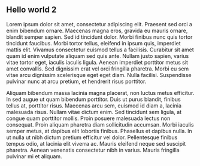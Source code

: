 ## Hello world 2

Lorem ipsum dolor sit amet, consectetur adipiscing elit. Praesent sed orci a enim bibendum ornare. Maecenas magna eros, gravida eu mauris ornare, blandit semper sapien. Sed id tincidunt dolor. Morbi finibus nunc quis tortor tincidunt faucibus. Morbi tortor tellus, eleifend in ipsum quis, imperdiet mattis elit. Vivamus consectetur euismod tellus a facilisis. Curabitur sit amet quam id enim vulputate aliquam sed quis ante. Nullam justo sapien, varius vitae tortor eget, iaculis iaculis ligula. Aenean imperdiet porttitor metus sit amet convallis. Sed dignissim erat vel orci fringilla pharetra. Morbi eu sem vitae arcu dignissim scelerisque eget eget diam. Nulla facilisi. Suspendisse pulvinar nunc at arcu pretium, et hendrerit risus porttitor.

Aliquam bibendum massa lacinia magna placerat, non luctus metus efficitur. In sed augue ut quam bibendum porttitor. Duis ut purus blandit, finibus tellus at, porttitor risus. Maecenas arcu sem, euismod id diam a, lacinia malesuada risus. Nullam vitae dictum enim. Sed tincidunt sem ligula, at congue quam porttitor mollis. Proin posuere malesuada lectus non consequat. Proin aliquam pharetra diam sollicitudin accumsan. Morbi iaculis semper metus, at dapibus elit lobortis finibus. Phasellus et dapibus nulla. In ut nulla ut nibh dictum pretium efficitur vel dolor. Pellentesque finibus tempus odio, at lacinia elit viverra ac. Mauris eleifend neque sed suscipit pharetra. Aenean venenatis consectetur nibh in varius. Mauris fringilla pulvinar mi et aliquam.

